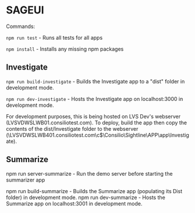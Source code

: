# SAGEUI

Commands:

`npm run test` - Runs all tests for all apps

`npm install` - Installs any missing npm packages

## Investigate

`npm run build-investigate` - Builds the Investigate app to a "dist" folder in development mode.

`npm run dev-investigate` - Hosts the Investigate app on localhost:3000 in development mode.

For development purposes, this is being hosted on LVS Dev's webserver (LVSVDWSLWB01.consiliotest.com). To deploy, build the app then copy the contents of the dist/Investigate folder to the webserver (\\LVSVDWSLWB401.consiliotest.com\c$\Consilio\Sightline\APP\app\Investigate).

## Summarize

npm run server-summarize - Run the demo server before starting the summarizer app

npm run build-summarize - Builds the Summarize app (populating its Dist folder) in development mode.
npm run dev-summarize - Hosts the Summarize app on localhost:3001 in development mode.
